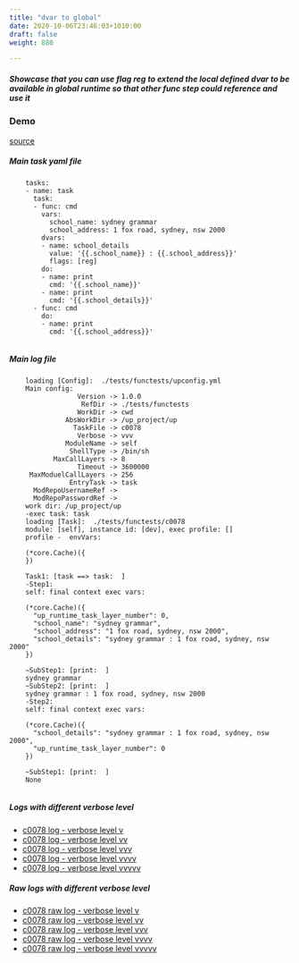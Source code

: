 ```yaml
---
title: "dvar to global"
date: 2020-10-06T23:46:03+1010:00
draft: false
weight: 880

---
```


##### Showcase that you can use flag reg to extend the local defined dvar to be available in global runtime so that other func step could reference and use it


### Demo








[source](https://github.com/upcmd/up/blob/master/tests/functests/c0078.yml)

##### Main task yaml file
```
    tasks:
    - name: task
      task:
      - func: cmd
        vars:
          school_name: sydney grammar
          school_address: 1 fox road, sydney, nsw 2000
        dvars:
        - name: school_details
          value: '{{.school_name}} : {{.school_address}}'
          flags: [reg]
        do:
        - name: print
          cmd: '{{.school_name}}'
        - name: print
          cmd: '{{.school_details}}'
      - func: cmd
        do:
        - name: print
          cmd: '{{.school_address}}'
    
```
##### Main log file
```
    loading [Config]:  ./tests/functests/upconfig.yml
    Main config:
                 Version -> 1.0.0
                  RefDir -> ./tests/functests
                 WorkDir -> cwd
              AbsWorkDir -> /up_project/up
                TaskFile -> c0078
                 Verbose -> vvv
              ModuleName -> self
               ShellType -> /bin/sh
           MaxCallLayers -> 8
                 Timeout -> 3600000
     MaxModuelCallLayers -> 256
               EntryTask -> task
      ModRepoUsernameRef -> 
      ModRepoPasswordRef -> 
    work dir: /up_project/up
    -exec task: task
    loading [Task]:  ./tests/functests/c0078
    module: [self], instance id: [dev], exec profile: []
    profile -  envVars:
    
    (*core.Cache)({
    })
    
    Task1: [task ==> task:  ]
    -Step1:
    self: final context exec vars:
    
    (*core.Cache)({
      "up_runtime_task_layer_number": 0,
      "school_name": "sydney grammar",
      "school_address": "1 fox road, sydney, nsw 2000",
      "school_details": "sydney grammar : 1 fox road, sydney, nsw 2000"
    })
    
    ~SubStep1: [print:  ]
    sydney grammar
    ~SubStep2: [print:  ]
    sydney grammar : 1 fox road, sydney, nsw 2000
    -Step2:
    self: final context exec vars:
    
    (*core.Cache)({
      "school_details": "sydney grammar : 1 fox road, sydney, nsw 2000",
      "up_runtime_task_layer_number": 0
    })
    
    ~SubStep1: [print:  ]
    None
    
```


##### Logs with different verbose level
* [c0078 log - verbose level v](../../logs/c0078_v)
* [c0078 log - verbose level vv](../../logs/c0078_vv)
* [c0078 log - verbose level vvv](../../logs/c0078_vvvv)
* [c0078 log - verbose level vvvv](../../logs/c0078_vvvv)
* [c0078 log - verbose level vvvvv](../../logs/c0078_vvvvv)

##### Raw logs with different verbose level
* [c0078 raw log - verbose level v](../../reflogs/c0078_v.log)
* [c0078 raw log - verbose level vv](../../reflogs/c0078_vv.log)
* [c0078 raw log - verbose level vvv](../../reflogs/c0078_vvv.log)
* [c0078 raw log - verbose level vvvv](../../reflogs/c0078_vvvv.log)
* [c0078 raw log - verbose level vvvvv](../../reflogs/c0078_vvvvv.log)







